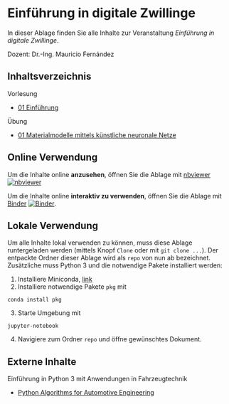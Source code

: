 # Einführung in digitale Zwillinge

In dieser Ablage finden Sie alle Inhalte zur Veranstaltung *Einführung in digitale Zwillinge*.

Dozent: Dr.-Ing. Mauricio Fernández

## Inhaltsverzeichnis

Vorlesung
* [01 Einführung](Vorlesung/01_Einfuehrung.ipynb)

Übung
* [01 Materialmodelle mittels künstliche neuronale Netze](Uebung/01_Materialmodell.ipynb)

## Online Verwendung

Um die Inhalte online **anzusehen**, öffnen Sie die Ablage mit 
[nbviewer](https://nbviewer.jupyter.org/github/mauricio-fernandez-l/Einfuehrung-in-digitale-Zwillinge/tree/master/)
[![nbviewer](https://img.shields.io/badge/render-nbviewer-orange.svg)](https://nbviewer.jupyter.org/github/mauricio-fernandez-l/Einfuehrung-in-digitale-Zwillinge/tree/master/)

Um die Inhalte online **interaktiv zu verwenden**, öffnen Sie die Ablage mit
[Binder](https://mybinder.org/v2/gh/mauricio-fernandez-l/Einfuehrung-in-digitale-Zwillinge/master)
[![Binder](https://mybinder.org/badge_logo.svg)](https://mybinder.org/v2/gh/mauricio-fernandez-l/Einfuehrung-in-digitale-Zwillinge/master).

## Lokale Verwendung

Um alle Inhalte lokal verwenden zu können, muss diese Ablage runtergeladen werden (mittels Knopf `Clone` oder mit `git clone ...`). Der entpackte Ordner dieser Ablage wird als `repo` von nun ab bezeichnet. Zusätzliche muss Python 3 und die notwendige Pakete installiert werden:

1) Installiere Miniconda, [link](https://docs.conda.io/en/latest/miniconda.html)
2) Installiere notwendige Pakete `pkg` mit 
```
conda install pkg
```
3) Starte Umgebung mit
```
jupyter-notebook
```
4) Navigiere zum Ordner `repo` und öffne gewünschtes Dokument.

## Externe Inhalte

Einführung in Python 3 mit Anwendungen in Fahrzeugtechnik
* [Python Algorithms for Automotive Engineering](https://github.com/StephanRhode/py-algorithms-4-automotive-engineering)
